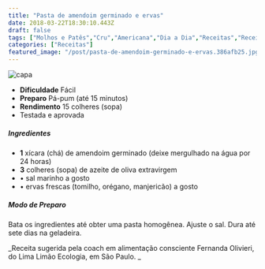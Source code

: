 ```yaml
---
title: "Pasta de amendoim germinado e ervas"
date: 2018-03-22T18:30:10.443Z
draft: false
tags: ["Molhos e Patês","Cru","Americana","Dia a Dia","Receitas","Receitas rápidas","Receitas simples e fáceis"]
categories: ["Receitas"]
featured_image: "/post/pasta-de-amendoim-germinado-e-ervas.386afb25.jpg"
---
```


![capa](/post/pasta-de-amendoim-germinado-e-ervas.386afb25.jpg)

*   **Dificuldade** Fácil
*   **Preparo** Pá-pum (até 15 minutos)
*   **Rendimento** 15 colheres (sopa)
*   Testada e aprovada
    

##### Ingredientes

*   **1** xícara (chá) de amendoim germinado (deixe mergulhado na água por 24 horas)
*   **3** colheres (sopa) de azeite de oliva extravirgem
*   • sal marinho a gosto
*   • ervas frescas (tomilho, orégano, manjericão) a gosto

##### Modo de Preparo

Bata os ingredientes até obter uma pasta homogênea. Ajuste o sal. Dura até sete dias na geladeira.

_Receita sugerida pela coach em alimentação consciente Fernanda Olivieri, do Lima Limão Ecologia, em São Paulo. _
